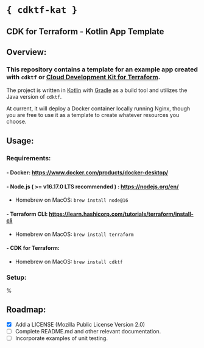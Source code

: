 # `{ cdktf-kat }`

## CDK for Terraform - Kotlin App Template

## Overview:

### This repository contains a template for an example app created with `cdktf` or [Cloud Development Kit for Terraform](https://www.terraform.io/cdktf).

The project is written in [Kotlin](https://kotlinlang.org/) with [Gradle](https://gradle.org) as a build tool and utilizes the Java version of `cdktf`.

At current, it will deploy a Docker container locally running Nginx, though you are free to use it as a template to create whatever resources you choose. 

## Usage:

### Requirements:

#### - Docker: https://www.docker.com/products/docker-desktop/
#### - Node.js ( >= v16.17.0 LTS recommended ) : https://nodejs.org/en/
  - Homebrew on MacOS: `brew install node@16` 
#### - Terraform CLI: https://learn.hashicorp.com/tutorials/terraform/install-cli
  - Homebrew on MacOS: `brew install terraform`
#### - CDK for Terraform: 
  - Homebrew on MacOS: `brew install cdktf`

### Setup:

%

## Roadmap:

- [X] Add a LICENSE (Mozilla Public License Version 2.0)
- [ ] Complete README.md and other relevant documentation.
- [ ] Incorporate examples of unit testing.